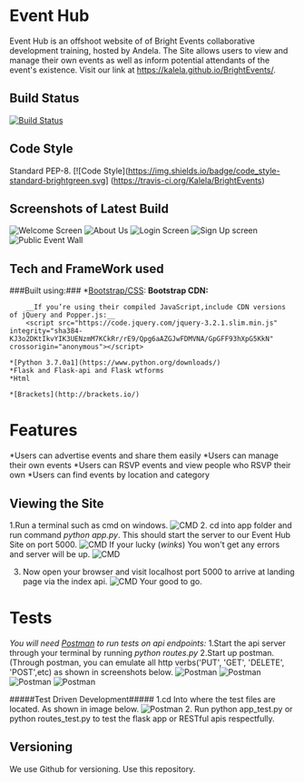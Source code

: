 Event Hub
=========
Event Hub is an offshoot website of of Bright Events collaborative development training, hosted by Andela. The Site allows users to view and manage their own events as well as inform potential attendants of the event's existence. Visit our link at https://kalela.github.io/BrightEvents/.

Build Status
------------
[![Build Status](https://travis-ci.org/Kalela/BrightEvents.svg?branch=ft-Better-UI-and-Logic-153324164)](https://travis-ci.org/Kalela/BrightEvents)

Code Style
----------
Standard PEP-8.
[![Code Style](https://img.shields.io/badge/code_style-standard-brightgreen.svg] (https://travis-ci.org/Kalela/BrightEvents)

Screenshots of Latest Build
---------------------------
![Welcome Screen](https://image.ibb.co/dFuCPb/Screenshot_94.png "Bright Events")
![About Us](https://image.ibb.co/kpCcqG/Screenshot_95.png "Bright Events")
![Login Screen](https://image.ibb.co/mtECPb/Screenshot_96.png "Bright Events")
![Sign Up screen](https://image.ibb.co/jC9OVG/Screenshot_97.png "Bright Events")
![Public Event Wall](https://image.ibb.co/n54OVG/Screenshot_98.png "Bright Events")

Tech and FrameWork used
-----------------------
###Built using:###
    *[Bootstrap/CSS](https://getbootstrap.com/docs/4.0/getting-started/download/):
        __Bootstrap CDN:__
        <link rel="stylesheet" href="https://maxcdn.bootstrapcdn.com/bootstrap/4.0.0-beta.2/css/bootstrap.min.css" integrity="sha384-PsH8R72JQ3SOdhVi3uxftmaW6Vc51MKb0q5P2rRUpPvrszuE4W1povHYgTpBfshb" crossorigin="anonymous">
<script src="https://maxcdn.bootstrapcdn.com/bootstrap/4.0.0-beta.2/js/bootstrap.min.js" integrity="sha384-alpBpkh1PFOepccYVYDB4do5UnbKysX5WZXm3XxPqe5iKTfUKjNkCk9SaVuEZflJ" crossorigin="anonymous"></script>
        __If you’re using their compiled JavaScript,include CDN versions of jQuery and Popper.js:__
        <script src="https://code.jquery.com/jquery-3.2.1.slim.min.js" integrity="sha384-KJ3o2DKtIkvYIK3UENzmM7KCkRr/rE9/Qpg6aAZGJwFDMVNA/GpGFF93hXpG5KkN" crossorigin="anonymous"></script>
<script src="https://cdnjs.cloudflare.com/ajax/libs/popper.js/1.12.3/umd/popper.min.js" integrity="sha384-vFJXuSJphROIrBnz7yo7oB41mKfc8JzQZiCq4NCceLEaO4IHwicKwpJf9c9IpFgh" crossorigin="anonymous"></script>
    
    
    *[Python 3.7.0a1](https://www.python.org/downloads/)
    *Flask and Flask-api and Flask wtforms
    *Html
    
    *[Brackets](http://brackets.io/)
    
Features
========
*Users can advertise events and share them easily 
*Users can manage their own events
*Users can RSVP events and view people who RSVP their own
*Users can find events by location and category

Viewing the Site
----------------
1.Run a terminal such as cmd on windows.
![CMD](https://image.ibb.co/hc6HPb/Screenshot_101_LI.jpg "Bright Events")
2. cd into app folder and run command _python app.py_. This should start the server to our Event Hub Site on port 5000.
![CMD](https://image.ibb.co/gHuqAG/Screenshot_102_LI.jpg "Bright Events") 
   If your lucky (*winks*) You won't get any errors and server will be up.
![CMD](https://image.ibb.co/mpHtVG/Screenshot_104_LI.jpg "Bright Events")
   
3. Now open your browser and visit localhost port 5000 to arrive at landing page via the index api.
![CMD](https://image.ibb.co/gxECPb/Screenshot_105_LI.jpg "Bright Events")
Your good to go.

Tests
=====
_You will need [Postman](https://www.getpostman.com/apps) to run tests on api endpoints:_
    1.Start the api server through your terminal by running _python routes.py_
    2.Start up postman. (Through postman, you can emulate all http verbs('PUT', 'GET', 'DELETE', 'POST',etc) as shown in screenshots below.
    ![Postman](https://image.ibb.co/gHy27w/Screenshot_111.png "Api Tests")
    ![Postman](https://image.ibb.co/hXVRZb/Screenshot_113.png "Api Tests")
    ![Postman](https://image.ibb.co/kdMN7w/Screenshot_115.png "Api Tests")
    ![Postman](https://image.ibb.co/hpNUnw/Screenshot_118.png "Api Tests")
    
   

#####Test Driven Development#####
1.cd Into where the test files are located. As shown in image below.
    ![Postman](https://image.ibb.co/kVs9n6/Screenshot_140_LI.jpg "TDD")
2. Run python app_test.py or python routes_test.py to test the flask app or RESTful apis respectfully.


Versioning
----------
We use Github for versioning. Use this repository.



    




